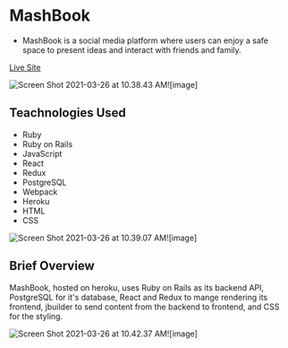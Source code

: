 # MashBook

* MashBook is a social media platform where users can enjoy a safe space to present ideas and interact with friends and family.

[Live Site](https://mashbook.herokuapp.com/)

![Screen Shot 2021-03-26 at 10.38.43 AM![image]](https://user-images.githubusercontent.com/75503365/112648801-42751880-8e20-11eb-9859-9db00159d126.png)


## Teachnologies Used

* Ruby
* Ruby on Rails
* JavaScript
* React
* Redux
* PostgreSQL
* Webpack
* Heroku
* HTML
* CSS

![Screen Shot 2021-03-26 at 10.39.07 AM![image]](https://user-images.githubusercontent.com/75503365/112649156-8e27c200-8e20-11eb-845e-a15e00ce2617.png)

## Brief Overview

MashBook, hosted on heroku, uses Ruby on Rails as its backend API, PostgreSQL for it's database, React and Redux to mange rendering its frontend, jbuilder to send content from the backend to frontend, and CSS for the styling.

![Screen Shot 2021-03-26 at 10.42.37 AM![image]](https://user-images.githubusercontent.com/75503365/112651572-e790f080-8e22-11eb-85de-6394a7a2130c.png)

